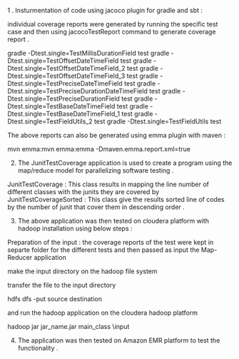 1 . Insturmentation of code using jacoco plugin for gradle and sbt :

individual coverage reports were generated by running the specific test case and then using jacocoTestReport command to generate 
coverage report . 

gradle  -Dtest.single=TestMillisDurationField test
gradle  -Dtest.single=TestOffsetDateTimeField test
gradle  -Dtest.single=TestOffsetDateTimeField_2 test
gradle  -Dtest.single=TestOffsetDateTimeField_3 test
gradle  -Dtest.single=TestPreciseDateTimeField test
gradle  -Dtest.single=TestPreciseDurationDateTimeField test
gradle  -Dtest.single=TestPreciseDurationField test
gradle  -Dtest.single=TestBaseDateTimeField test
gradle  -Dtest.single=TestBaseDateTimeField_1 test
gradle  -Dtest.single=TestFieldUtils_2 test
gradle  -Dtest.single=TestFieldUtils test

The above reports can also be generated using emma plugin with maven :

mvn emma:mvn emma:emma -Dmaven.emma.report.xml=true

2. The JunitTestCoverage application is used to create a program using the map/reduce model for parallelizing software testing .

JunitTestCoverage : This class results in mapping the line number of different classes with the junits they are covered by 
JunitTestCoverageSorted : This class give the results sorted line of codes by the number of junit that cover them in descending order .

3. The above application was then tested on cloudera platform with hadoop installation using below steps :

Preparation of the input : the coverage reports of the test were kept in separte folder for the different tests and then 
passed as input the Map-Reducer application 

make the input directory on the hadoop file system 

transfer the file to the input directory 

hdfs dfs -put source destination

and run the hadoop application on the cloudera hadoop platform 

hadoop jar jar_name.jar main_class \input 

4. The application was then tested on Amazon EMR platform to test the functionality .


